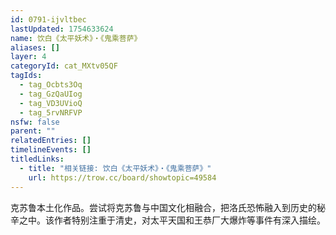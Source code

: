 ```yaml
---
id: 0791-ijvltbec
lastUpdated: 1754633624
name: 饮白《太平妖术》・《鬼乘菩萨》
aliases: []
layer: 4
categoryId: cat_MXtv05QF
tagIds:
  - tag_Ocbts3Oq
  - tag_GzQaUIog
  - tag_VD3UVioQ
  - tag_5rvNRFVP
nsfw: false
parent: ""
relatedEntries: []
timelineEvents: []
titledLinks:
  - title: "相关链接: 饮白《太平妖术》・《鬼乘菩萨》"
    url: https://trow.cc/board/showtopic=49584
---
```


克苏鲁本土化作品。尝试将克苏鲁与中国文化相融合，把洛氏恐怖融入到历史的秘辛之中。该作者特别注重于清史，对太平天国和王恭厂大爆炸等事件有深入描绘。